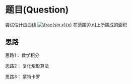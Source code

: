# 题目(Question)
尝试估计由曲线
<a href="https://www.codecogs.com/eqnedit.php?latex=\frac{sin&space;x}{x}" target="_blank"><img src="https://latex.codecogs.com/gif.latex?\frac{sin&space;x}{x}" title="\frac{sin x}{x}" /></a>
在范围[0,π]上所围成的面积

## 思路
思路1： 数学积分

思路2： 复化矩形算法

思路3： 蒙特卡罗
